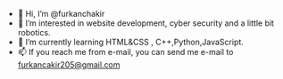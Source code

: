 - 👋 Hi, I’m @furkanchakir
- 👀 I’m interested in website development, cyber security and a little bit robotics.
- 🌱 I’m currently learning HTML&CSS , C++,Python,JavaScript.
- 📫 If you reach me from e-mail, you can send me e-mail to furkancakir205@gmail.com

<!---
furkanchakir/furkanchakir is a ✨ special ✨ repository because its `README.md` (this file) appears on your GitHub profile.
You can click the Preview link to take a look at your changes.
--->
